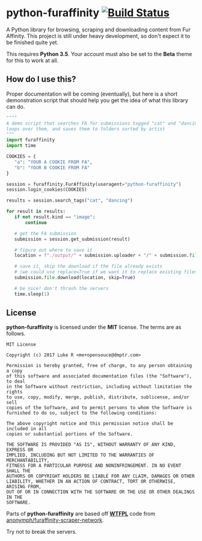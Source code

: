 # python-furaffinity [![Build Status](https://travis-ci.org/dmptrluke/python-furaffinity.svg?branch=master)](https://travis-ci.org/dmptrluke/python-furaffinity)

A Python library for browsing, scraping and downloading content from Fur Affinity.
This project is still under heavy development, so don't expect it to be finished quite yet.

This requires **Python 3.5**. Your account must also be set to the **Beta** theme for this to work at all.

## How do I use this?

Proper documentation will be coming (eventually), but here is  a short demonstration script
that should help you get the idea of what this library can do.

 ```python
""""
A demo script that searches FA for submissions tagged "cat" and "dancing",
 loops over them, and saves them to folders sorted by artist
"""
import furaffinity
import time

COOKIES = {
    "a": "YOUR A COOKIE FROM FA",
    "b": "YOUR B COOKIE FROM FA"
}

session = furaffinity.FurAffinity(useragent="python-furaffinity")
session.login_cookies(COOKIES)

results = session.search_tags("cat", "dancing")

for result in results:
    if not result.kind == "image":
        continue

    # get the FA submission
    submission = session.get_submission(result)

    # figure out where to save it
    location = f"./output/" + submission.uploader + "/" + submission.file.filename

    # save it, skip the download if the file already exists
    # (we could use replace=True if we want it to replace existing files instead)
    submission.file.download(location, skip=True)

    # be nice! don't thrash the servers
    time.sleep(1)
```

## License
**python-furaffinity** is licensed under the **MIT** license. The terms are as follows.

```
MIT License

Copyright (c) 2017 Luke R <me+opensouce@dmptr.com>

Permission is hereby granted, free of charge, to any person obtaining a copy
of this software and associated documentation files (the "Software"), to deal
in the Software without restriction, including without limitation the rights
to use, copy, modify, merge, publish, distribute, sublicense, and/or sell
copies of the Software, and to permit persons to whom the Software is
furnished to do so, subject to the following conditions:

The above copyright notice and this permission notice shall be included in all
copies or substantial portions of the Software.

THE SOFTWARE IS PROVIDED "AS IS", WITHOUT WARRANTY OF ANY KIND, EXPRESS OR
IMPLIED, INCLUDING BUT NOT LIMITED TO THE WARRANTIES OF MERCHANTABILITY,
FITNESS FOR A PARTICULAR PURPOSE AND NONINFRINGEMENT. IN NO EVENT SHALL THE
AUTHORS OR COPYRIGHT HOLDERS BE LIABLE FOR ANY CLAIM, DAMAGES OR OTHER
LIABILITY, WHETHER IN AN ACTION OF CONTRACT, TORT OR OTHERWISE, ARISING FROM,
OUT OF OR IN CONNECTION WITH THE SOFTWARE OR THE USE OR OTHER DEALINGS IN THE
SOFTWARE.
```

Parts of **python-furaffinity** are based off **[WTFPL](http://www.wtfpl.net/about/)** code from
[anonymph/furaffinity-scraper-network](https://bitbucket.org/anonymph/furaffinity-scraper-network).

Try not to break the servers.

